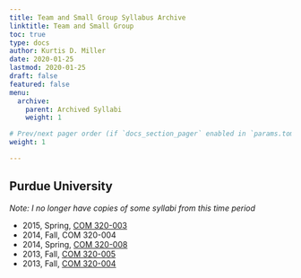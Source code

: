 ```yaml
---
title: Team and Small Group Syllabus Archive
linktitle: Team and Small Group
toc: true
type: docs
author: Kurtis D. Miller
date: 2020-01-25
lastmod: 2020-01-25
draft: false
featured: false
menu:
  archive:
    parent: Archived Syllabi
    weight: 1

# Prev/next pager order (if `docs_section_pager` enabled in `params.toml`)
weight: 1

---
```


<!--
Tusculum University
-------------------
-->

<!--
* 2019 Fall, [COMM 210-100](/course/archive/interpersonal/2019F-comm-210-100.pdf)
* 2019 Fall, [COMM 210-101](/course/archive/interpersonal/2019F-comm-210-101.pdf)
* 2018 Spring, [COMM 210-50](/course/archive/interpersonal/2018S-comm-210-50.pdf)
-->

Purdue University
-----------------

*Note: I no longer have copies of some syllabi from this time period*

* 2015, Spring, [COM 320-003](/course/archive/team-small-group/2015S-com-320-003.pdf)
* 2014, Fall, COM 320-004
* 2014, Spring, [COM 320-008](/course/archive/team-small-group/2014S-com-320-008.pdf)
* 2013, Fall, [COM 320-005](/course/archive/team-small-group/2013F-com-320-005.pdf)
* 2013, Fall, [COM 320-004](/course/archive/team-small-group/2013F-com-320-004.pdf)

